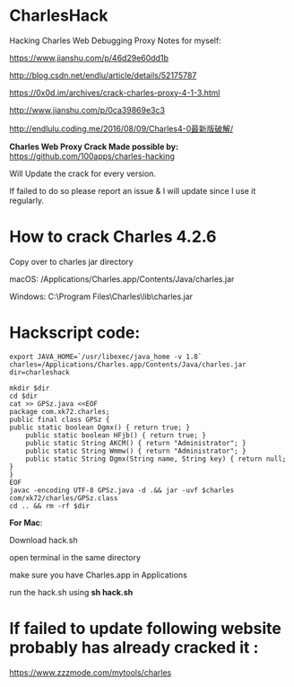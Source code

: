 # CharlesHack
Hacking Charles Web Debugging Proxy
Notes for myself:

https://www.jianshu.com/p/46d29e60dd1b

http://blog.csdn.net/endlu/article/details/52175787

https://0x0d.im/archives/crack-charles-proxy-4-1-3.html

http://www.jianshu.com/p/0ca39869e3c3

http://endlulu.coding.me/2016/08/09/Charles4-0最新版破解/

<b>Charles Web Proxy Crack Made possible by:</b>
https://github.com/100apps/charles-hacking

Will Update the crack for every version.

If failed to do so please report an issue &
I will update since I use it regularly.

<h1>How to crack Charles 4.2.6</h1>
Copy over to charles jar directory

macOS: /Applications/Charles.app/Contents/Java/charles.jar

Windows: C:\Program Files\Charles\lib\charles.jar

<h1>Hackscript code: </h1>

```
export JAVA_HOME=`/usr/libexec/java_home -v 1.8`
charles=/Applications/Charles.app/Contents/Java/charles.jar
dir=charleshack

mkdir $dir
cd $dir
cat >> GPSz.java <<EOF
package com.xk72.charles;
public final class GPSz {
public static boolean Dgmx() { return true; }
	public static boolean HFjb() { return true; }
	public static String AKCM() { return "Administrator"; }
	public static String Wmmw() { return "Administrator"; }
	public static String Dgmx(String name, String key) { return null; }
}
EOF
javac -encoding UTF-8 GPSz.java -d .&& jar -uvf $charles com/xk72/charles/GPSz.class
cd .. && rm -rf $dir
```


<b>For Mac</b>:

Download hack.sh

open terminal in the same directory

make sure you have Charles.app in Applications

run the hack.sh using <b>sh hack.sh</b>

<h1>If failed to update following website probably has already cracked it :</h1>

<a href="https://www.zzzmode.com/mytools/charles">https://www.zzzmode.com/mytools/charles</a>
